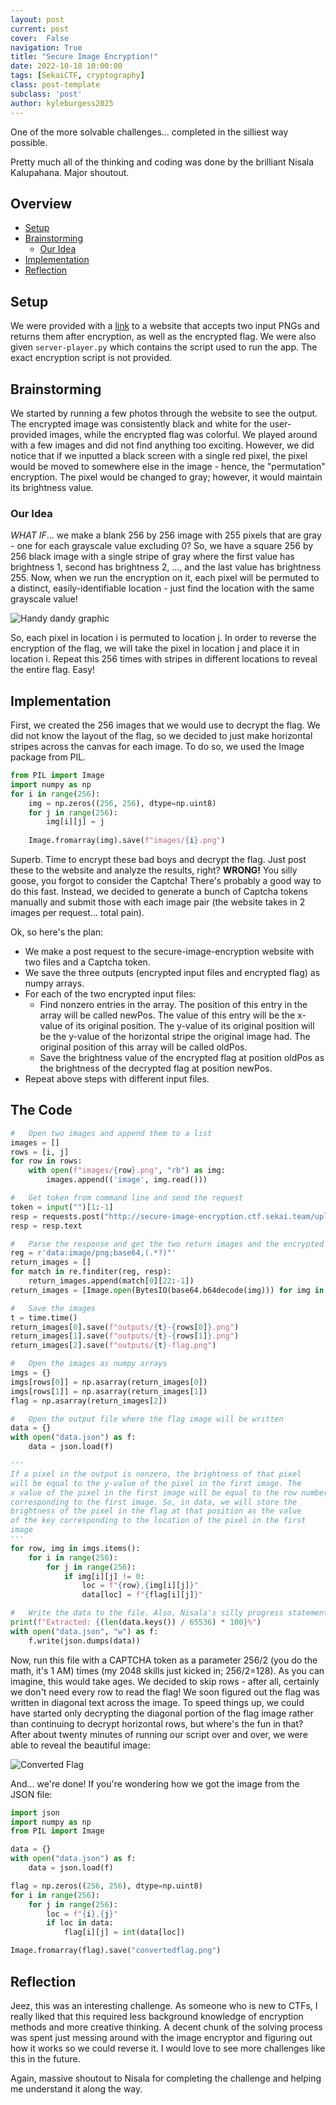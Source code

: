 ```yaml
---
layout: post
current: post
cover:  False
navigation: True
title: "Secure Image Encryption!"
date: 2022-10-18 10:00:00
tags: [SekaiCTF, cryptography]
class: post-template
subclass: 'post'
author: kyleburgess2025
---
```


One of the more solvable challenges... completed in the silliest way possible.

Pretty much all of the thinking and coding was done by the brilliant Nisala Kalupahana. Major shoutout.
## Overview
- [Setup](#setup)
- [Brainstorming](#Brainstorming)
    - [Our Idea](#our-idea)
- [Implementation](#implementation)
- [Reflection](#reflection)

## Setup
We were provided with a [link](http://secure-image-encryption.ctf.sekai.team) to a website that accepts two input PNGs and returns them after encryption, as well as the encrypted flag. We were also given `server-player.py` which contains the script used to run the app. The exact encryption script is not provided.

## Brainstorming
We started by running a few photos through the website to see the output. The encrypted image was consistently black and white for the user-provided images, while the encrypted flag was colorful. We played around with a few images and did not find anything too exciting. However, we did notice that if we inputted a black screen with a single red pixel, the pixel would be moved to somewhere else in the image - hence, the "permutation" encryption. The pixel would be changed to gray; however, it would maintain its brightness value.

### Our Idea
*WHAT IF*... we make a blank 256 by 256 image with 255 pixels that are gray - one for each grayscale value excluding 0? So, we have a square 256 by 256 black image with a single stripe of gray where the first value has brightness 1, second has brightness 2, ..., and the last value has brightness 255. Now, when we run the encryption on it, each pixel will be permuted to a distinct, easily-identifiable location - just find the location with the same grayscale value! 

![Handy dandy graphic](/assets/sekai/kyleburgess2005/based_on_what.jpg)

 So, each pixel in location i is permuted to location j. In order to reverse the encryption of the flag, we will take the pixel in location j and place it in location i. Repeat this 256 times with stripes in different locations to reveal the entire flag. Easy!
## Implementation
First, we created the 256 images that we would use to decrypt the flag. We did not know the layout of the flag, so we decided to just make horizontal stripes across the canvas for each image. To do so, we used the Image package from PIL.
```py
from PIL import Image
import numpy as np
for i in range(256):
    img = np.zeros((256, 256), dtype=np.uint8)
    for j in range(256):
        img[i][j] = j
    
    Image.fromarray(img).save(f"images/{i}.png")
```
Superb. Time to encrypt these bad boys and decrypt the flag. Just post these to the website and analyze the results, right? **WRONG!** You silly goose, you forgot to consider the Captcha! There's probably a good way to do this fast. Instead, we decided to generate a bunch of Captcha tokens manually and submit those with each image pair (the website takes in 2 images per request... total pain). 

Ok, so here's the plan:
* We make a post request to the secure-image-encryption website with two files and a Captcha token.
* We save the three outputs (encrypted input files and encrypted flag) as numpy arrays.
* For each of the two encrypted input files:
    * Find nonzero entries in the array. The position of this entry in the array will be called newPos. The value of this entry will be the x-value of its original position. The y-value of its original position will be the y-value of the horizontal stripe the original image had. The original position of this array will be called oldPos.
    * Save the brightness value of the encrypted flag at position oldPos as the brightness of the decrypted flag at position newPos.
* Repeat above steps with different input files.

## The Code
```py
#   Open two images and append them to a list
images = []
rows = [i, j]
for row in rows:    
    with open(f"images/{row}.png", "rb") as img:
        images.append(('image', img.read()))

#   Get token from command line and send the request
token = input("")[1:-1]
resp = requests.post("http://secure-image-encryption.ctf.sekai.team/upload", files=images, data={"g-recaptcha-response": token})
resp = resp.text

#   Parse the response and get the two return images and the encrypted flag
reg = r'data:image/png;base64,(.*?)"'
return_images = []
for match in re.finditer(reg, resp):
    return_images.append(match[0][22:-1])
return_images = [Image.open(BytesIO(base64.b64decode(img))) for img in return_images]

#   Save the images
t = time.time()
return_images[0].save(f"outputs/{t}-{rows[0]}.png")
return_images[1].save(f"outputs/{t}-{rows[1]}.png")
return_images[2].save(f"outputs/{t}-flag.png")

#   Open the images as numpy arrays
imgs = {}
imgs[rows[0]] = np.asarray(return_images[0])
imgs[rows[1]] = np.asarray(return_images[1])
flag = np.asarray(return_images[2])

#   Open the output file where the flag image will be written
data = {}
with open("data.json") as f:
    data = json.load(f)

'''
If a pixel in the output is nonzero, the brightness of that pixel 
will be equal to the y-value of the pixel in the first image. The 
x value of the pixel in the first image will be equal to the row number
corresponding to the first image. So, in data, we will store the 
brightness of the pixel in the flag at that position as the value 
of the key corresponding to the location of the pixel in the first 
image
'''
for row, img in imgs.items():
    for i in range(256):
        for j in range(256):
            if img[i][j] != 0:
                loc = f"{row},{img[i][j]}"
                data[loc] = f"{flag[i][j]}"

#   Write the data to the file. Also, Nisala's silly progress statement.
print(f"Extracted: {(len(data.keys()) / 65536) * 100}%")
with open("data.json", "w") as f:
    f.write(json.dumps(data))
```

Now, run this file with a CAPTCHA token as a parameter 256/2 (you do the math, it's 1 AM) times (my 2048 skills just kicked in; 256/2=128). As you can imagine, this would take ages. We decided to skip rows - after all, certainly we don't need every row to read the flag! We soon figured out the flag was written in diagonal text across the image. To speed things up, we could have started only decrypting the diagonal portion of the flag image rather than continuing to decrypt horizontal rows, but where's the fun in that? After about twenty minutes of running our script over and over, we were able to reveal the beautiful image:

![Converted Flag](/assets/sekai/kyleburgess2005/convertedflag.webp)

And... we're done! If you're wondering how we got the image from the JSON file:

```py
import json
import numpy as np
from PIL import Image

data = {}
with open("data.json") as f:
    data = json.load(f)

flag = np.zeros((256, 256), dtype=np.uint8)
for i in range(256):
    for j in range(256):
        loc = f"{i},{j}"
        if loc in data:
            flag[i][j] = int(data[loc])

Image.fromarray(flag).save("convertedflag.png")
```

## Reflection
Jeez, this was an interesting challenge. As someone who is new to CTFs, I really liked that this required less background knowledge of encryption methods and more creative thinking. A decent chunk of the solving process was spent just messing around with the image encryptor and figuring out how it works so we could reverse it. I would love to see more challenges like this in the future.

Again, massive shoutout to Nisala for completing the challenge and helping me understand it along the way. 